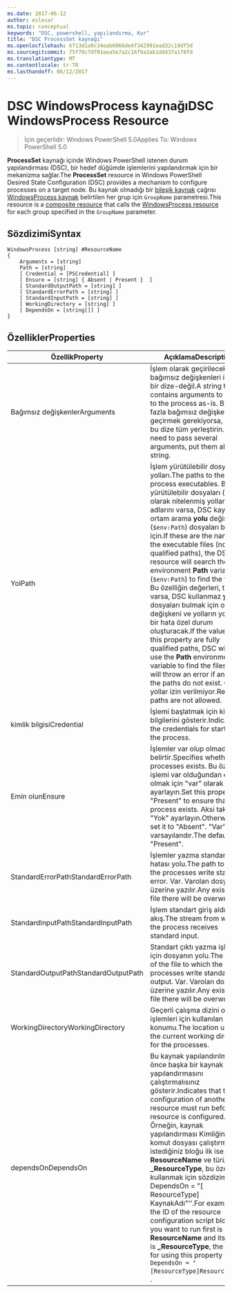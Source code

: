 ```yaml
---
ms.date: 2017-06-12
author: eslesar
ms.topic: conceptual
keywords: "DSC, powershell, yapılandırma, Kur"
title: "DSC ProcessSet kaynağı"
ms.openlocfilehash: b713d1a9c34eab6966de4f342991ead32c19df5d
ms.sourcegitcommit: 75f70c7df01eea5e7a2c16f9a3ab1dd437a1f8fd
ms.translationtype: MT
ms.contentlocale: tr-TR
ms.lasthandoff: 06/12/2017
---
```

# <a name="dsc-windowsprocess-resource"></a><span data-ttu-id="c1f9f-103">DSC WindowsProcess kaynağı</span><span class="sxs-lookup"><span data-stu-id="c1f9f-103">DSC WindowsProcess Resource</span></span>

> <span data-ttu-id="c1f9f-104">İçin geçerlidir: Windows PowerShell 5.0</span><span class="sxs-lookup"><span data-stu-id="c1f9f-104">Applies To: Windows PowerShell 5.0</span></span>

<span data-ttu-id="c1f9f-105">**ProcessSet** kaynağı içinde Windows PowerShell istenen durum yapılandırması (DSC), bir hedef düğümde işlemlerini yapılandırmak için bir mekanizma sağlar.</span><span class="sxs-lookup"><span data-stu-id="c1f9f-105">The **ProcessSet** resource in Windows PowerShell Desired State Configuration (DSC) provides a mechanism to configure processes on a target node.</span></span> <span data-ttu-id="c1f9f-106">Bu kaynak olmadığı bir [bileşik kaynak](authoringResourceComposite.md) çağrısı [WindowsProcess kaynak](windowsProcessResource.md) belirtilen her grup için `GroupName` parametresi.</span><span class="sxs-lookup"><span data-stu-id="c1f9f-106">This resource is a [composite resource](authoringResourceComposite.md) that calls the [WindowsProcess resource](windowsProcessResource.md) for each group specified in the `GroupName` parameter.</span></span>

## <a name="syntax"></a><span data-ttu-id="c1f9f-107">Sözdizimi</span><span class="sxs-lookup"><span data-stu-id="c1f9f-107">Syntax</span></span>

```
WindowsProcess [string] #ResourceName
{
    Arguments = [string]
    Path = [string]
    [ Credential = [PSCredential] ]
    [ Ensure = [string] { Absent | Present }  ]
    [ StandardOutputPath = [string] ]
    [ StandardErrorPath = [string] ]
    [ StandardInputPath = [string] ]   
    [ WorkingDirectory = [string] ]
    [ DependsOn = [string[]] ]
}
```

## <a name="properties"></a><span data-ttu-id="c1f9f-108">Özellikler</span><span class="sxs-lookup"><span data-stu-id="c1f9f-108">Properties</span></span>
|  <span data-ttu-id="c1f9f-109">Özellik</span><span class="sxs-lookup"><span data-stu-id="c1f9f-109">Property</span></span>  |  <span data-ttu-id="c1f9f-110">Açıklama</span><span class="sxs-lookup"><span data-stu-id="c1f9f-110">Description</span></span>   | 
|---|---| 
| <span data-ttu-id="c1f9f-111">Bağımsız değişkenler</span><span class="sxs-lookup"><span data-stu-id="c1f9f-111">Arguments</span></span>| <span data-ttu-id="c1f9f-112">İşlem olarak geçirilecek bağımsız değişkenleri içeren bir dize-değil.</span><span class="sxs-lookup"><span data-stu-id="c1f9f-112">A string that contains arguments to pass to the process as-is.</span></span> <span data-ttu-id="c1f9f-113">Birden fazla bağımsız değişken geçirmek gerekiyorsa, bunları bu dize tüm yerleştirin.</span><span class="sxs-lookup"><span data-stu-id="c1f9f-113">If you need to pass several arguments, put them all in this string.</span></span>| 
| <span data-ttu-id="c1f9f-114">Yol</span><span class="sxs-lookup"><span data-stu-id="c1f9f-114">Path</span></span>| <span data-ttu-id="c1f9f-115">İşlem yürütülebilir dosya yolları.</span><span class="sxs-lookup"><span data-stu-id="c1f9f-115">The paths to the process executables.</span></span> <span data-ttu-id="c1f9f-116">Bunlar yürütülebilir dosyaları (tam olarak nitelenmiş yollar) adlarını varsa, DSC kaynağı ortam arama **yolu** değişkeni (`$env:Path`) dosyaları bulmak için.</span><span class="sxs-lookup"><span data-stu-id="c1f9f-116">If these are the names of the executable files (not fully qualified paths), the DSC resource will search the environment **Path** variable (`$env:Path`) to find the files.</span></span> <span data-ttu-id="c1f9f-117">Bu özelliğin değerleri, tam yol varsa, DSC kullanmaz **yolu** dosyaları bulmak için ortam değişkeni ve yolların yoksa bir hata özel durum oluşturacak.</span><span class="sxs-lookup"><span data-stu-id="c1f9f-117">If the values of this property are fully qualified paths, DSC will not use the **Path** environment variable to find the files, and will throw an error if any of the paths do not exist.</span></span> <span data-ttu-id="c1f9f-118">Göreli yollar izin verilmiyor.</span><span class="sxs-lookup"><span data-stu-id="c1f9f-118">Relative paths are not allowed.</span></span>| 
| <span data-ttu-id="c1f9f-119">kimlik bilgisi</span><span class="sxs-lookup"><span data-stu-id="c1f9f-119">Credential</span></span>| <span data-ttu-id="c1f9f-120">İşlemi başlatmak için kimlik bilgilerini gösterir.</span><span class="sxs-lookup"><span data-stu-id="c1f9f-120">Indicates the credentials for starting the process.</span></span>| 
| <span data-ttu-id="c1f9f-121">Emin olun</span><span class="sxs-lookup"><span data-stu-id="c1f9f-121">Ensure</span></span>| <span data-ttu-id="c1f9f-122">İşlemler var olup olmadığını belirtir.</span><span class="sxs-lookup"><span data-stu-id="c1f9f-122">Specifies whether the processes exists.</span></span> <span data-ttu-id="c1f9f-123">Bu özelliği işlemi var olduğundan emin olmak için "var" olarak ayarlayın.</span><span class="sxs-lookup"><span data-stu-id="c1f9f-123">Set this property to "Present" to ensure that the process exists.</span></span> <span data-ttu-id="c1f9f-124">Aksi takdirde, "Yok" ayarlayın.</span><span class="sxs-lookup"><span data-stu-id="c1f9f-124">Otherwise, set it to "Absent".</span></span> <span data-ttu-id="c1f9f-125">"Var" varsayılandır.</span><span class="sxs-lookup"><span data-stu-id="c1f9f-125">The default is "Present".</span></span>| 
| <span data-ttu-id="c1f9f-126">StandardErrorPath</span><span class="sxs-lookup"><span data-stu-id="c1f9f-126">StandardErrorPath</span></span>| <span data-ttu-id="c1f9f-127">İşlemler yazma standart hatası yolu.</span><span class="sxs-lookup"><span data-stu-id="c1f9f-127">The path to which the processes write standard error.</span></span> <span data-ttu-id="c1f9f-128">Var. Varolan dosyanın üzerine yazılır.</span><span class="sxs-lookup"><span data-stu-id="c1f9f-128">Any existing file there will be overwritten.</span></span>| 
| <span data-ttu-id="c1f9f-129">StandardInputPath</span><span class="sxs-lookup"><span data-stu-id="c1f9f-129">StandardInputPath</span></span>| <span data-ttu-id="c1f9f-130">İşlem standart giriş aldığı akış.</span><span class="sxs-lookup"><span data-stu-id="c1f9f-130">The stream from which the process receives standard input.</span></span>| 
| <span data-ttu-id="c1f9f-131">StandardOutputPath</span><span class="sxs-lookup"><span data-stu-id="c1f9f-131">StandardOutputPath</span></span>| <span data-ttu-id="c1f9f-132">Standart çıktı yazma işlemleri için dosyanın yolu.</span><span class="sxs-lookup"><span data-stu-id="c1f9f-132">The path of the file to which the processes write standard output.</span></span> <span data-ttu-id="c1f9f-133">Var. Varolan dosyanın üzerine yazılır.</span><span class="sxs-lookup"><span data-stu-id="c1f9f-133">Any existing file there will be overwritten.</span></span>| 
| <span data-ttu-id="c1f9f-134">WorkingDirectory</span><span class="sxs-lookup"><span data-stu-id="c1f9f-134">WorkingDirectory</span></span>| <span data-ttu-id="c1f9f-135">Geçerli çalışma dizini olarak işlemleri için kullanılan konumu.</span><span class="sxs-lookup"><span data-stu-id="c1f9f-135">The location used as the current working directory for the processes.</span></span>| 
| <span data-ttu-id="c1f9f-136">dependsOn</span><span class="sxs-lookup"><span data-stu-id="c1f9f-136">DependsOn</span></span> | <span data-ttu-id="c1f9f-137">Bu kaynak yapılandırılmadan önce başka bir kaynak yapılandırmasını çalıştırmalısınız gösterir.</span><span class="sxs-lookup"><span data-stu-id="c1f9f-137">Indicates that the configuration of another resource must run before this resource is configured.</span></span> <span data-ttu-id="c1f9f-138">Örneğin, kaynak yapılandırması Kimliğini komut dosyası çalıştırmak istediğiniz bloğu ilk ise **ResourceName** ve türünü **_ResourceType**, bu özelliği kullanmak için sözdizimi ' DependsOn = "[ ResourceType] KaynakAdı"''.</span><span class="sxs-lookup"><span data-stu-id="c1f9f-138">For example, if the ID of the resource configuration script block that you want to run first is **ResourceName** and its type is **_ResourceType**, the syntax for using this property is `DependsOn = "[ResourceType]ResourceName"`\` .</span></span>| 

